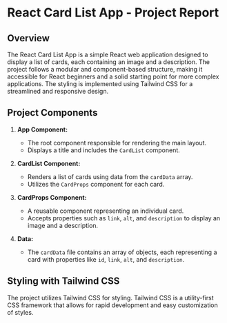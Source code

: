 # React Card List App - Project Report

## Overview

The React Card List App is a simple React web application designed to display a list of cards, each containing an image and a description. The project follows a modular and component-based structure, making it accessible for React beginners and a solid starting point for more complex applications. The styling is implemented using Tailwind CSS for a streamlined and responsive design.

## Project Components

1. **App Component:**
   - The root component responsible for rendering the main layout.
   - Displays a title and includes the `CardList` component.

2. **CardList Component:**
   - Renders a list of cards using data from the `cardData` array.
   - Utilizes the `CardProps` component for each card.

3. **CardProps Component:**
   - A reusable component representing an individual card.
   - Accepts properties such as `link`, `alt`, and `description` to display an image and a description.

4. **Data:**
   - The `cardData` file contains an array of objects, each representing a card with properties like `id`, `link`, `alt`, and `description`.

## Styling with Tailwind CSS

The project utilizes Tailwind CSS for styling. Tailwind CSS is a utility-first CSS framework that allows for rapid development and easy customization of styles.

